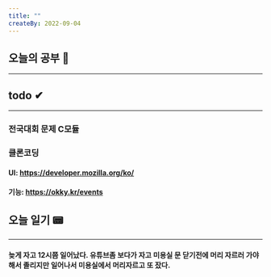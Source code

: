 ```yaml
---
title: ""
createBy: 2022-09-04
---
```

## 오늘의 공부 🎉
---
### 

## todo ✔
---
### 전국대회 문제 C모듈 
### 클론코딩
#### UI: https://developer.mozilla.org/ko/
#### 기능: https://okky.kr/events

## 오늘 일기 📟
---
#### 늦게 자고 12시쯤 일어났다. 유튜브좀 보다가 자고 미용실 문 닫기전에 머리 자르러 가야해서 졸리지만 일어나서 미용실에서 머리자르고 또 잤다.
<Comment/>